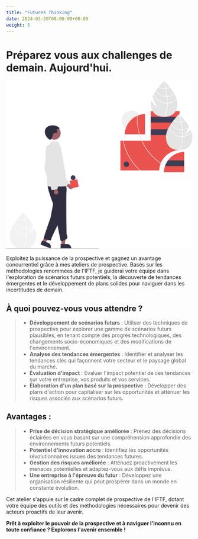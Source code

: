 ```yaml
---
title: "Futures Thinking"
date: 2024-03-20T08:00:00+00:00
weight: 5
---
```


# Préparez vous aux challenges de demain. Aujourd'hui.

![Where To Play](/images/illustrations/undraw_forming_ideas_re_2afc.svg)

<!--more-->

Exploitez la puissance de la prospective et gagnez un avantage concurrentiel grâce à mes ateliers de prospective. Basés sur les méthodologies renommées de l'IFTF, je guiderai votre équipe dans l'exploration de scénarios futurs potentiels, la découverte de tendances émergentes et le développement de plans solides pour naviguer dans les incertitudes de demain.

## À quoi pouvez-vous vous attendre ?
> * **Développement de scénarios futurs** : Utiliser des techniques de prospective pour explorer une gamme de scénarios futurs plausibles, en tenant compte des progrès technologiques, des changements socio-économiques et des modifications de l'environnement.
> * **Analyse des tendances émergentes** : Identifier et analyser les tendances clés qui façonnent votre secteur et le paysage global du marché.
> * **Évaluation d'impact** : Évaluer l'impact potentiel de ces tendances sur votre entreprise, vos produits et vos services.
> * **Élaboration d'un plan basé sur la prospective** : Développer des plans d'action pour capitaliser sur les opportunités et atténuer les risques associés aux scénarios futurs.

## Avantages :
> * **Prise de décision stratégique améliorée** : Prenez des décisions éclairées en vous basant sur une compréhension approfondie des environnements futurs potentiels.
> * **Potentiel d'innovation accru** : Identifiez les opportunités révolutionnaires issues des tendances futures.
> * **Gestion des risques améliorée** : Atténuez proactivement les menaces potentielles et adaptez-vous aux défis imprévus.
> * **Une entreprise à l'épreuve du futur** : Développez une organisation résiliente qui peut prospérer dans un monde en constante évolution.

Cet atelier s'appuie sur le cadre complet de prospective de l'IFTF, dotant votre équipe des outils et des méthodologies nécessaires pour devenir des acteurs proactifs de leur avenir.

**Prêt à exploiter le pouvoir de la prospective et à naviguer l'inconnu en toute confiance ? Explorons l'avenir ensemble !**